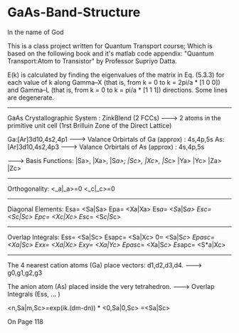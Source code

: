 GaAs-Band-Structure
===================
In the name of God

This is a class project written for Quantum Transport course;
Which is based on the following book and it's matlab code appendix: 
  "Quantum Transport:Atom to Transistor" by Professor Supriyo Datta.

E(k) is calculated by finding the eigenvalues of the matrix in Eq. (5.3.3) for each value of k
along Gamma–X (that is, from k = 0 to k = 2pi/a * [1 0 0]) and
Gamma–L (that is, from k = 0 to k = pi/a * [1 1 1]) directions.
Some lines are degenerate.

-------------------------------------------------
GaAs Crystallographic System : ZinkBlend (2 FCCs)
---> 2 atoms in the primitive unit cell (1rst Brilluin Zone of the Direct Lattice)

Ga:[Ar]3d10,4s2,4p1 ---> Valance Orbirtals of Ga (approx) : 4s,4p,5s
As:[Ar]3d10,4s2,4p3 ---> Valance Orbirtals of As (approx) : 4s,4p,5s

---> Basis Functions:
|Sa>, |Xa>, |S*a>; |Sc>, |Xc>, |S*c>
      |Ya>               |Yc>
      |Za>               |Zc>

----------------
Orthogonality:
<_a|_a>=0
<_c|_c>=0

----------------
Diagonal Elements:
Esa=  <Sa|Sa>
Epa=  <Xa|Xa>
Es*a= <S*a|S*a>
Esc=  <Sc|Sc>
Epc=  <Xc|Xc>
Es*c= <S*c|S*c>

----------------
Overlap Integrals:
Ess=    <Sa|Sc>
Esapc=  <Sa|Xc>
0=      <Sa|S*c>
Epasc=  <Xa|Sc>
Exx=    <Xa|Xc>
Exy=    <Xa|Yc>
Epas*c= <Xa|S*c>
Es*apc= <S*a|Xc>

----------------
The 4 nearest cation atoms (Ga) place vectors: d1,d2,d3,d4.
---> g0,g1,g2,g3

The anion atom (As) placed inside the very tetrahedron.
---> Overlap Integrals (Ess, ... )

<n,Sa|m,Sc>=exp(ik.(dm-dn)) * <0,Sa|0,Sc> =<Sa|Sc>

On Page 118
